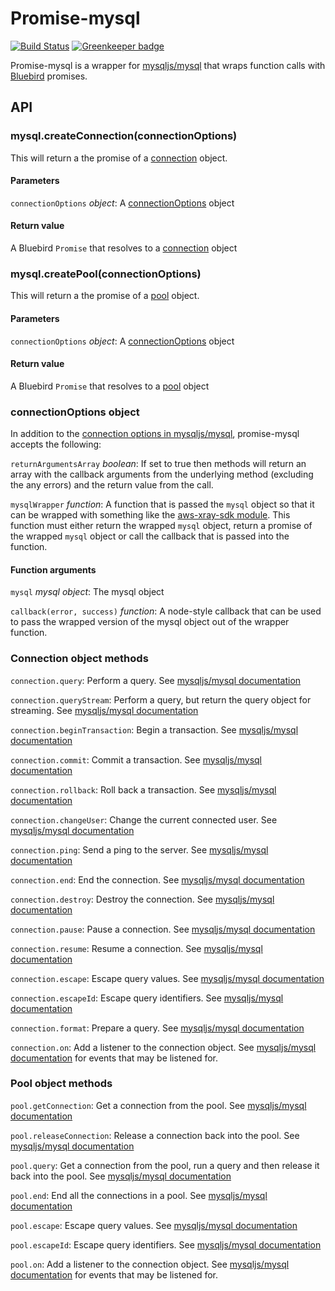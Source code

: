 Promise-mysql
==================
[![Build Status](https://travis-ci.org/lukeb-uk/node-promise-mysql.svg?style=flat&branch=master)](https://travis-ci.org/lukeb-uk/node-promise-mysql?branch=master)
[![Greenkeeper badge](https://badges.greenkeeper.io/lukeb-uk/node-promise-mysql.svg)](https://greenkeeper.io/)

Promise-mysql is a wrapper for [mysqljs/mysql](https://github.com/mysqljs/mysql) that wraps function calls with [Bluebird](https://github.com/petkaantonov/bluebird/) promises.

## API

### mysql.createConnection(connectionOptions)
This will return a the promise of a [connection](#connection) object.

#### Parameters
`connectionOptions` _object_: A [connectionOptions](#connectionOptions) object

#### Return value
A Bluebird `Promise` that resolves to a [connection](#connection) object

### mysql.createPool(connectionOptions)
This will return a the promise of a [pool](#pool) object.

#### Parameters
`connectionOptions` _object_: A [connectionOptions](#connectionOptions) object

#### Return value
A Bluebird `Promise` that resolves to a [pool](#pool) object

### connectionOptions object

In addition to the [connection options in mysqljs/mysql](https://github.com/mysqljs/mysql#connection-options), promise-mysql accepts the following:

`returnArgumentsArray` _boolean_: If set to true then methods will return an array with the callback arguments from the underlying method (excluding the any errors) and the return value from the call.

`mysqlWrapper` _function_: A function that is passed the `mysql` object so that it can be wrapped with something like the [aws-xray-sdk module](https://www.npmjs.com/package/aws-xray-sdk). This function must either return the wrapped `mysql` object, return a promise of the wrapped `mysql` object or call the callback that is passed into the function.

#### Function arguments

`mysql` _mysql object_: The mysql object

`callback(error, success)` _function_: A node-style callback that can be used to pass the wrapped version of the mysql object out of the wrapper function.

### Connection object methods

`connection.query`: Perform a query. See [mysqljs/mysql documentation](https://github.com/mysqljs/mysql#performing-queries)

`connection.queryStream`: Perform a query, but return the query object for streaming. See [mysqljs/mysql documentation](https://github.com/mysqljs/mysql#streaming-query-rows)

`connection.beginTransaction`: Begin a transaction. See [mysqljs/mysql documentation](https://github.com/mysqljs/mysql#transactions)

`connection.commit`: Commit a transaction. See [mysqljs/mysql documentation](https://github.com/mysqljs/mysql#transactions)

`connection.rollback`: Roll back a transaction. See [mysqljs/mysql documentation](https://github.com/mysqljs/mysql#transactions)

`connection.changeUser`: Change the current connected user. See [mysqljs/mysql documentation](https://github.com/mysqljs/mysql#switching-users-and-altering-connection-state)

`connection.ping`: Send a ping to the server. See [mysqljs/mysql documentation](https://github.com/mysqljs/mysql#ping)

`connection.end`: End the connection. See [mysqljs/mysql documentation](https://github.com/mysqljs/mysql#terminating-connections)

`connection.destroy`: Destroy the connection. See [mysqljs/mysql documentation](https://github.com/mysqljs/mysql#terminating-connections)

`connection.pause`: Pause a connection. See [mysqljs/mysql documentation](https://github.com/mysqljs/mysql#streaming-query-rows)

`connection.resume`: Resume a connection. See [mysqljs/mysql documentation](https://github.com/mysqljs/mysql#streaming-query-rows)

`connection.escape`: Escape query values. See [mysqljs/mysql documentation](https://github.com/mysqljs/mysql#escaping-query-values)

`connection.escapeId`: Escape query identifiers. See [mysqljs/mysql documentation](https://github.com/mysqljs/mysql#escaping-query-identifiers)

`connection.format`: Prepare a query. See [mysqljs/mysql documentation](https://github.com/mysqljs/mysql#preparing-queries)

`connection.on`: Add a listener to the connection object. See [mysqljs/mysql documentation](https://github.com/mysqljs/mysql) for events that may be listened for.

### Pool object methods

`pool.getConnection`: Get a connection from the pool. See [mysqljs/mysql documentation](https://github.com/mysqljs/mysql#pooling-connections)

`pool.releaseConnection`: Release a connection back into the pool. See [mysqljs/mysql documentation](https://github.com/mysqljs/mysql#pooling-connections)

`pool.query`: Get a connection from the pool, run a query and then release it back into the pool. See [mysqljs/mysql documentation](https://github.com/mysqljs/mysql#pooling-connections)

`pool.end`: End all the connections in a pool. See [mysqljs/mysql documentation](https://github.com/mysqljs/mysql#closing-all-the-connections-in-a-pool)

`pool.escape`: Escape query values. See [mysqljs/mysql documentation](https://github.com/mysqljs/mysql#escaping-query-values)

`pool.escapeId`: Escape query identifiers. See [mysqljs/mysql documentation](https://github.com/mysqljs/mysql#escaping-query-identifiers)

`pool.on`: Add a listener to the connection object. See [mysqljs/mysql documentation](https://github.com/mysqljs/mysql#pool-events) for events that may be listened for.
